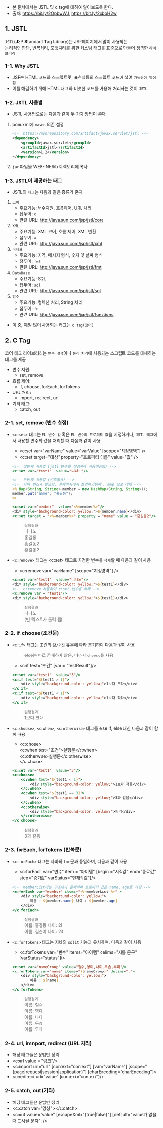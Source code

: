 * 본 문서에서는 JSTL 및 c tag에 대하여 알아보도록 한다.  
* 출처: https://bit.ly/2OpbwWJ, https://bit.ly/2oboH2w  

## 1. JSTL  
`JSTL`(**J**SP **S**tandard **T**ag **L**ibrary)는 JSP페이지에서 많이 사용되는  
논리적인 판단, 반복처리, 포맷처리를 위한 커스텀 태그를 표준으로 만들어 정의한 `라이브러리`  

### 1-1. Why JSTL  
* JSP는 HTML 코드와 스크립트릿, 표현식등의 스크립트 코드가 섞여 `가독성이 떨어짐`  
* 이를 해결하기 위해 HTML 태그와 비슷한 코드를 사용해 처리하는 것이 `JSTL`  

### 1-2. JSTL 사용법  
* JSTL 사용법으로는 다음과 같이 두 가지 방법이 존재  
1. pom.xml에 `maven` 의존 설정  
    ~~~ xml
    <!-- https://mvnrepository.com/artifact/javax.servlet/jstl -->
    <dependency>
        <groupId>javax.servlet</groupId>
        <artifactId>jstl</artifactId>
        <version>1.2</version>
    </dependency>
    ~~~  
2. `jar` 파일을 WEB-INF/lib 디렉토리에 복사  

### 1-3. JSTL이 제공하는 태그  
* JSTL의 `태그`는 다음과 같은 종류가 존재  
1. `코어`  
    * 주요기능: 변수지원, 흐름제어, URL 처리  
    * 접두어: `c`  
    * 관련 URL: http://java.sun.com/jsp/jstl/core  
2. `XML`  
    * 주요기능: XML 코어, 흐름 제어, XML 변환  
    * 접두어: `x`  
    * 관련 URL: http://java.sun.com/jsp/jstl/xml  
3. `국제화`  
    * 주요기능: 지역, 메시지 형식, 숫자 및 날짜 형식  
    * 접두어: `fmt`  
    * 관련 URL: http://java.sun.com/jsp/jstl/fmt  
4. `DataBase`  
    * 주요기능: SQL  
    * 접두어: `sql`  
    * 관련 URL: http://java.sun.com/jsp/jstl/sql    
5. `함수`  
    * 주요기능: 컬렉션 처리, String 처리  
    * 접두어: `fn`  
    * 관련 URL: http://java.sun.com/jsp/jstl/functions  

* 이 중, 제일 많이 사용되는 태그는 `c tag(코어)`  

## 2. C Tag  
코어 태그 라이브러리는 `변수 설정`이나 `논리 처리`에 사용되는 스크립트 코드를 대체하는 태그를 제공  

* 변수 지원:  
    * set, remove  
* 흐름 제어:  
    * if, choose, forEach, forTokens  
* URL 처리:  
    * import, redirect, url  
* 기타 태그:  
    * catch, out  

### 2-1. set, remove (변수 설정)  
* `<c:set>` 태그는 `EL 변수 값` 혹은 `EL 변수의 프로퍼티 값`을 지정하거나, `JSTL 태그`에서 사용할 변수의 값을 처리할 때 다음과 같이 사용  
    * <c:set var="varName" value="varValue" [scope="지정영역"] />  
    * <c:set target="대상" property="프로퍼티 이름" value="값" />  
    ~~~jsp
    <!-- 첫번째 사용법 (jstl 변수를 생성하여 사용하는법) -->
    <c:set var="test1"  value="니나노"/>

    <!-- 두번째 사용법 (빈즈활용) -->
    <!-- 자바 빈즈가 필요함. 한페이지에서 설명하기위해.. map 으로 대체 -->
    <% Map<String, String> member = new HashMap<String, String>();
    member.put("name", "홍길동");
    %>
    
    <c:set var="member"  value="<%=member%>"/>
    <div style="background-color: yellow;">${member.name}</div>
    <c:set target = "<%=member%>" property = "name" value = "홍길동2"/>
    ~~~
    > `실행결과`  
    > 니나노  
    > 홍길동  
    > 홍길동2  
    > 홍길동2  

* `<c:remove>` 태그는 <c:set> 태그로 지정한 변수를 `삭제`할 때 다음과 같이 사용  
    * <c:remove var="varName" [scope="지정영역"] />  
    ~~~jsp
    <c:set var="test1"  value="니나노"/>
    <div style="background-color: yellow;">${test1}</div>
    <!-- c:remove 사용하여 c:set 변수를 삭제 -->
    <c:remove var = "test1"/>
    <div style="background-color: yellow;">${test1}</div>
    ~~~  
    > `실행결과`  
    > 니나노  
    > (빈 텍스트가 출력 됨)

### 2-2. if, choose (조건문)  
* `<c:if>` 태그는 조건의 `참/거짓` 유무에 따라 분기하며 다음과 같이 사용  
    > else는 따로 존재하지 않음, 따라서 `choose`를 사용  
    * <c:if test="조건" [var = "testResult"]/>  
    ~~~jsp
    <c:set var="test1"  value="3"/>
    <c:if test="${test1 > 1}">
        <div style="background-color: yellow;">1보다 크다</div>
    </c:if>
    <c:if test="${test1 < 1}">
        <div style="background-color: yellow;">1보다 작다</div>
    </c:if>
    ~~~  
    > `실행결과`  
    > 1보다 크다  

* `<c:choose>`, `<c:when>`, `<c:otherwise>` 태그를 else if, else 대신 다음과 같이 함께 사용  
    * <c:chose>  
      <c:when test="조건">실행문</c:when>  
      <c:otherwise>실행문</c:otherwise>  
      </c:chose>  
    ~~~jsp
    <c:set var="test1"  value="3"/>
    <c:choose>
        <c:when test="${test1 < 1}">
            <div style="background-color: yellow;">1보다 작음</div>
        </c:when>
        <c:when test="${test1 == 3}">
            <div style="background-color: yellow;">3과 같음</div>
        </c:when>
        <c:otherwise>
            <div style="background-color: yellow;">쩌리</div>
        </c:otherwise>
    </c:choose>
    ~~~  
    > `실행결과`  
    > 3과 같음  

### 2-3. forEach, forTokens (반복문)  
* `<c:forEach>` 태그는 자바의 `for`문과 동일하며, 다음과 같이 사용  
    * <c:forEach var="변수"  item = "아이템" [begin ="시작값" end="종료값" step="증가값" varStatus="현재의값"]/>  
    ~~~jsp
    <!-- memberList라는 구조체가 존재하며 프로퍼티 값은 name, age를 가짐 -->
    <c:forEach var="member" items="<%=memberList %>" >
        <div style="background-color: yellow;">
            이름 : ${member.name} 나이 : ${member.age}
        </div>
    </c:forEach>
    ~~~  
    > `실행결과`  
    > 이름: 홍길동 나이: 21  
    > 이름: 김순이 나이: 23  

* `<c:forTokens>` 태그는 자바의 `split` 기능과 유사하며, 다음과 같이 사용  
    * <c:forTokens var="변수" items="아이템" delims="자를 문구" [varStatus="status"]/>  
    ~~~jsp
    <c:set var="nameGroup" value="철수,영미,나미,우솝,루피"/>
    <c:forTokens var="name" items="${nameGroup}" delims=",">
        <div style="background-color: yellow;">
            이름 : ${name}
        </div>
    </c:forTokens>
    ~~~  
    > `실행결과`  
    > 이름: 철수  
    > 이름: 영미  
    > 이름: 나미  
    > 이름: 우솝  
    > 이름: 루피  

### 2-4. url, imnport, redirect (URL 처리)  
* 해당 태그들은 문법만 정리  
* <c:url value = "링크"/>  
* <c:import url="url" [context="context"] [var="varName"]  [scope="{page|request|session|application}"] [charEncoding="charEncoding"]>  
* <c:redirect url="value" [context="context"]/>  

### 2-5. catch, out (기타)  
* 해당 태그들은 문법만 정리  
* <c:catch var="명칭"></c:catch>  
* <c:out value="value" [escapeXml="{true|false}"] [default="value가 없을 때 표시될 문자"]  />  


